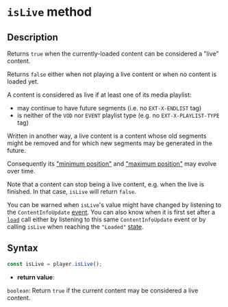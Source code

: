 # `isLive` method

## Description

Returns `true` when the currently-loaded content can be considered a "live"
content.

Returns `false` either when not playing a live content or when no content is
loaded yet.

A content is considered as live if at least one of its media playlist:

- may continue to have future segments (i.e. no `EXT-X-ENDLIST` tag)
- is neither of the `VOD` nor `EVENT` playlist type (e.g. no
  `EXT-X-PLAYLIST-TYPE` tag)

Written in another way, a live content is a content whose old segments might be
removed and for which new segments may be generated in the future.

Consequently its ["minimum position"](../Position_Control/getMinimumPosition.md)
and ["maximum position"](../Position_Control/getMinimumPosition.md) may evolve
over time.

Note that a content can stop being a live content, e.g. when the live is
finished. In that case, `isLive` will return `false`.

You can be warned when `isLive`'s value might have changed by listening to the
`ContentInfoUpdate` [event](../Player_Events). You can also know when it is
first set after a [`load`](../Basic_Methods/load.md) call either by listening to
this same `ContentInfoUpdate` event or by calling `isLive` when reaching the
`"Loaded"` [state](../Basic_Methods/getPlayerState.md).

## Syntax

```js
const isLive = player.isLive();
```

- **return value**:

`boolean`: Return `true` if the current content may be considered a live
content.
